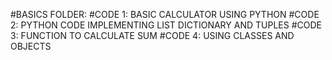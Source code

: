 #BASICS FOLDER:
#CODE 1: BASIC CALCULATOR USING PYTHON
#CODE 2: PYTHON CODE IMPLEMENTING LIST DICTIONARY AND TUPLES
#CODE 3: FUNCTION TO CALCULATE SUM
#CODE 4: USING CLASSES AND OBJECTS 
